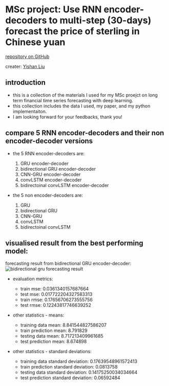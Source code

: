 # MSc project: Use RNN encoder-decoders to multi-step (30-days) forecast the price of sterling in Chinese yuan

[repository on GitHub](https://github.com/YLiu95/multi-step_forecast_MSc_project)

creater: [Yishan Liu](https://www.linkedin.com/in/yl95/)

## introduction

- this is a collection of the materials I used for my MSc proejct on long term financial time series forecasting with deep learning.
- this collection includes the data I used, my paper, and my python implementaiton.
- I am looking forward for your feedbacks, thank you!

## compare 5 RNN encoder-decoders and their non encoder-decoder versions
- the 5 RNN encoder-decoders are:
   1. GRU encoder-decoder
   2. bidirectional GRU encoder-decoder
   3. CNN-GRU encoder-decoder
   4. convLSTM encoder-decoder
   5. bidirectoinal convLSTM encoder-decoder


- the 5 non encoder-decoders are:
   1. GRU
   2. bidirectional GRU
   3. CNN-GRU
   4. convLSTM
   5. bidirectoinal convLSTM

## visualised result from the best performing model:
forecasting result from bidirectional GRU encoder-decoder:
![bidirectional gru forecasting result](https://user-images.githubusercontent.com/82934216/190156726-e5898a0f-f0d8-42bf-8c70-f411d7687b19.png)
- evaluation metrics:
    - train mse: 0.0361340157687664 
    - test mse:  0.017722204327583313 
    - train rmse: 0.17656706273555756 
    - test rmse:  0.12243817746639252

- other statistics - means:
    - training data mean:    8.841544827586207 
    - train prediction mean: 8.791829 
    - testing data mean:     8.717213409961685 
    - test prediction mean:  8.674898 

- other statistics - standard deviations:
    - training data standard deviation:    0.17639548961572413 
    - train prediction standard deviation: 0.0813758 
    - testing data standard deviation:     0.14175250034034664 
    - test prediction standard deviation:  0.06592484
